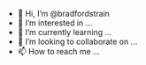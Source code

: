 - 👋 Hi, I’m @bradfordstrain
- 👀 I’m interested in ...
- 🌱 I’m currently learning ...
- 💞️ I’m looking to collaborate on ...
- 📫 How to reach me ...

<!---
bradfordstrain/bradfordstrain is a ✨ special ✨ repository because its `README.md` (this file) appears on your GitHub profile.
You can click the Preview link to take a look at your changes.
--->
